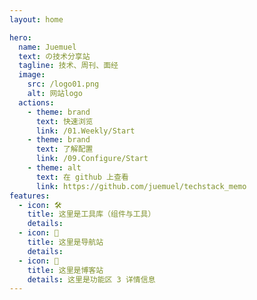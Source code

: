 ```yaml
---
layout: home

hero:
  name: Juemuel
  text: の技术分享站
  tagline: 技术、周刊、面经
  image:
    src: /logo01.png
    alt: 网站logo
  actions:
    - theme: brand
      text: 快速浏览
      link: /01.Weekly/Start
    - theme: brand
      text: 了解配置
      link: /09.Configure/Start
    - theme: alt
      text: 在 github 上查看
      link: https://github.com/juemuel/techstack_memo
features:
  - icon: 🛠️
    title: 这里是工具库（组件与工具）
    details: 
  - icon: 🖖
    title: 这里是导航站
    details: 
  - icon: 🖖
    title: 这里是博客站
    details: 这里是功能区 3 详情信息
---
```






